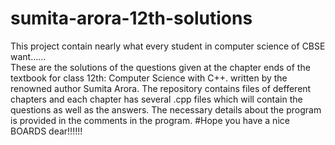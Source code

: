 # sumita-arora-12th-solutions
This project contain nearly what every student in computer science of CBSE want......                                 
These are the solutions of the questions given at the chapter ends of the textbook for class 12th: Computer Science with C++.
written by the renowned author Sumita Arora.
The repository contains files of defferent chapters and each chapter has several .cpp files which will contain the questions as well
as the answers.
The necessary details about the program is provided in the comments in the program.
#Hope you have a nice BOARDS dear!!!!!!
